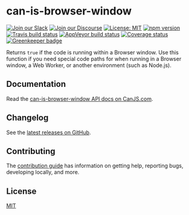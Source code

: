 # can-is-browser-window

[![Join our Slack](https://img.shields.io/badge/slack-join%20chat-611f69.svg)](https://www.bitovi.com/community/slack?utm_source=badge&utm_medium=badge&utm_campaign=pr-badge&utm_content=badge)
[![Join our Discourse](https://img.shields.io/discourse/https/forums.bitovi.com/posts.svg)](https://forums.bitovi.com/?utm_source=badge&utm_medium=badge&utm_campaign=pr-badge&utm_content=badge)
[![License: MIT](https://img.shields.io/badge/license-MIT-blue.svg)](https://github.com/canjs/can-is-browser-window/blob/master/LICENSE)
[![npm version](https://badge.fury.io/js/can-is-browser-window.svg)](https://www.npmjs.com/package/can-is-browser-window)
[![Travis build status](https://travis-ci.org/canjs/can-is-browser-window.svg?branch=master)](https://travis-ci.org/canjs/can-is-browser-window)
[![AppVeyor build status](https://ci.appveyor.com/api/projects/status/github/canjs/can-is-browser-window?branch=master&svg=true)](https://ci.appveyor.com/project/matthewp/can-is-browser-window)
[![Coverage status](https://coveralls.io/repos/github/canjs/can-is-browser-window/badge.svg?branch=master)](https://coveralls.io/github/canjs/can-is-browser-window?branch=master)
[![Greenkeeper badge](https://badges.greenkeeper.io/canjs/can-is-browser-window.svg)](https://greenkeeper.io/)

Returns `true` if the code is running within a Browser window. Use this function if you need special code paths for when running in a Browser window, a Web Worker, or another environment (such as Node.js).

## Documentation

Read the [can-is-browser-window API docs on CanJS.com](https://canjs.com/doc/can-is-browser-window.html).

## Changelog

See the [latest releases on GitHub](https://github.com/canjs/can-is-browser-window/releases).

## Contributing

The [contribution guide](https://github.com/canjs/can-is-browser-window/blob/master/CONTRIBUTING.md) has information on getting help, reporting bugs, developing locally, and more.

## License

[MIT](https://github.com/canjs/can-is-browser-window/blob/master/LICENSE)
